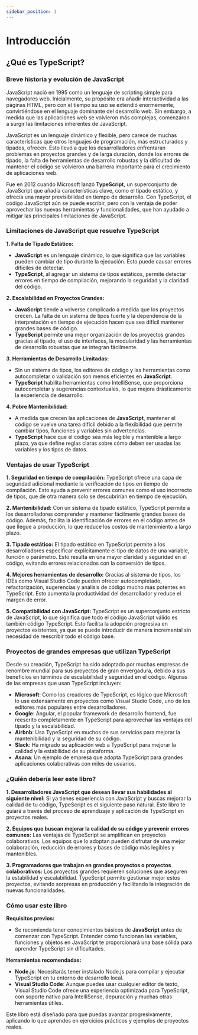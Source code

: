 ```yaml
---
sidebar_position: 1
---
```

# Introducción

## ¿Qué es TypeScript?

### **Breve historia y evolución de JavaScript**

JavaScript nació en 1995 como un lenguaje de scripting simple para navegadores web. Inicialmente, su propósito era añadir interactividad a las páginas HTML, pero con el tiempo su uso se extendió enormemente, convirtiéndose en el lenguaje dominante del desarrollo web. Sin embargo, a medida que las aplicaciones web se volvieron más complejas, comenzaron a surgir las limitaciones inherentes de JavaScript.

JavaScript es un lenguaje dinámico y flexible, pero carece de muchas características que otros lenguajes de programación, más estructurados y tipados, ofrecen. Esto llevó a que los desarrolladores enfrentaran problemas en proyectos grandes y de larga duración, donde los errores de tipado, la falta de herramientas de desarrollo robustas y la dificultad de mantener el código se volvieron una barrera importante para el crecimiento de aplicaciones web.

Fue en 2012 cuando Microsoft lanzó **TypeScript**, un superconjunto de JavaScript que añadía características clave, como el tipado estático, y ofrecía una mayor previsibilidad en tiempo de desarrollo. Con TypeScript, el código JavaScript aún se puede escribir, pero con la ventaja de poder aprovechar las nuevas herramientas y funcionalidades, que han ayudado a mitigar las principales limitaciones de JavaScript.

### **Limitaciones de JavaScript que resuelve TypeScript**

**1. Falta de Tipado Estático:**
   - **JavaScript** es un lenguaje dinámico, lo que significa que las variables pueden cambiar de tipo durante la ejecución. Esto puede causar errores difíciles de detectar. 
   - **TypeScript**, al agregar un sistema de tipos estáticos, permite detectar errores en tiempo de compilación, mejorando la seguridad y la claridad del código.

**2. Escalabilidad en Proyectos Grandes:**
   - **JavaScript** tiende a volverse complicado a medida que los proyectos crecen. La falta de un sistema de tipos fuerte y la dependencia de la interpretación en tiempo de ejecución hacen que sea difícil mantener grandes bases de código.
   - **TypeScript** permite una mejor organización de los proyectos grandes gracias al tipado, el uso de interfaces, la modularidad y las herramientas de desarrollo robustas que se integran fácilmente.

**3. Herramientas de Desarrollo Limitadas:**
   - Sin un sistema de tipos, los editores de código y las herramientas como autocompletar o validación son menos eficientes en **JavaScript**.
   - **TypeScript** habilita herramientas como IntelliSense, que proporciona autocompletar y sugerencias contextuales, lo que mejora drásticamente la experiencia de desarrollo.

**4. Pobre Mantenibilidad:**
   - A medida que crecen las aplicaciones de **JavaScript**, mantener el código se vuelve una tarea difícil debido a la flexibilidad que permite cambiar tipos, funciones y variables sin advertencias.
   - **TypeScript** hace que el código sea más legible y mantenible a largo plazo, ya que define reglas claras sobre cómo deben ser usadas las variables y los tipos de datos.

### **Ventajas de usar TypeScript**

**1. Seguridad en tiempo de compilación:**
   TypeScript ofrece una capa de seguridad adicional mediante la verificación de tipos en tiempo de compilación. Esto ayuda a prevenir errores comunes como el uso incorrecto de tipos, que de otra manera solo se descubrirían en tiempo de ejecución.

**2. Mantenibilidad:**
   Con un sistema de tipado estático, TypeScript permite a los desarrolladores comprender y mantener fácilmente grandes bases de código. Además, facilita la identificación de errores en el código antes de que llegue a producción, lo que reduce los costos de mantenimiento a largo plazo.

**3. Tipado estático:**
   El tipado estático en TypeScript permite a los desarrolladores especificar explícitamente el tipo de datos de una variable, función o parámetro. Esto resulta en una mayor claridad y seguridad en el código, evitando errores relacionados con la conversión de tipos.

**4. Mejores herramientas de desarrollo:**
   Gracias al sistema de tipos, los IDEs como Visual Studio Code pueden ofrecer autocompletado, refactorización, sugerencias y análisis de código mucho más potentes en TypeScript. Esto aumenta la productividad del desarrollador y reduce el margen de error.

**5. Compatibilidad con JavaScript:**
   TypeScript es un superconjunto estricto de JavaScript, lo que significa que todo el código JavaScript válido es también código TypeScript. Esto facilita la adopción progresiva en proyectos existentes, ya que se puede introducir de manera incremental sin necesidad de reescribir todo el código base.

### **Proyectos de grandes empresas que utilizan TypeScript**

Desde su creación, TypeScript ha sido adoptado por muchas empresas de renombre mundial para sus proyectos de gran envergadura, debido a sus beneficios en términos de escalabilidad y seguridad en el código. Algunas de las empresas que usan TypeScript incluyen:

- **Microsoft**: Como los creadores de TypeScript, es lógico que Microsoft lo use extensamente en proyectos como Visual Studio Code, uno de los editores más populares entre desarrolladores.
- **Google**: Angular, el popular framework de desarrollo frontend, fue reescrito completamente en TypeScript para aprovechar las ventajas del tipado y la escalabilidad.
- **Airbnb**: Usa TypeScript en muchos de sus servicios para mejorar la mantenibilidad y la seguridad de su código.
- **Slack**: Ha migrado su aplicación web a TypeScript para mejorar la calidad y la estabilidad de su plataforma.
- **Asana**: Un ejemplo de empresa que adopta TypeScript para grandes aplicaciones colaborativas con miles de usuarios.

### **¿Quién debería leer este libro?**

**1. Desarrolladores JavaScript que desean llevar sus habilidades al siguiente nivel:**
   Si ya tienes experiencia con JavaScript y buscas mejorar la calidad de tu código, TypeScript es el siguiente paso natural. Este libro te guiará a través del proceso de aprendizaje y aplicación de TypeScript en proyectos reales.

**2. Equipos que buscan mejorar la calidad de su código y prevenir errores comunes:**
   Las ventajas de TypeScript se amplifican en proyectos colaborativos. Los equipos que lo adoptan pueden disfrutar de una mejor colaboración, reducción de errores y bases de código más legibles y mantenibles.

**3. Programadores que trabajan en grandes proyectos o proyectos colaborativos:**
   Los proyectos grandes requieren soluciones que aseguren la estabilidad y escalabilidad. TypeScript permite gestionar mejor estos proyectos, evitando sorpresas en producción y facilitando la integración de nuevas funcionalidades.

### **Cómo usar este libro**

**Requisitos previos:**
   - Se recomienda tener conocimientos básicos de **JavaScript** antes de comenzar con TypeScript. Entender cómo funcionan las variables, funciones y objetos en JavaScript te proporcionará una base sólida para aprender TypeScript sin dificultades.

**Herramientas recomendadas:**
   - **Node.js**: Necesitarás tener instalado Node.js para compilar y ejecutar TypeScript en tu entorno de desarrollo local.
   - **Visual Studio Code**: Aunque puedes usar cualquier editor de texto, Visual Studio Code ofrece una experiencia optimizada para TypeScript, con soporte nativo para IntelliSense, depuración y muchas otras herramientas útiles.

Este libro está diseñado para que puedas avanzar progresivamente, aplicando lo que aprendes en ejercicios prácticos y ejemplos de proyectos reales.